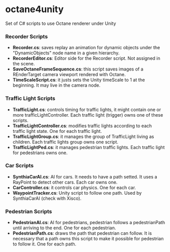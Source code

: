 # octane4unity
Set of C# scripts to use Octane renderer under Unity

### Recorder Scripts ###

+ **Recorder.cs**: saves replay an animation for dynamic objects under the "DynamicObjects" node name in a given hierarchy.
+ **RecorderEditor.cs**: Editor side for the Recorder script. Not assigned in the scene.
+ **SaveOctaneFrameSequence.cs**: this script saves images of a REnderTarget camera viewport rendered with Octane.
+ **TimeScaleScript.cs**: it justs sets the Unity timeScale to 1 at the beginning. It may live in the camera node.

### Traffic Light Scripts ###
+ **TrafficLight.cs**: controls timing for traffic lights, it might contain one or more trafficLightController. Each traffic light (trigger) owns one of these scripts.
+ **TrafficLightController.cs**: modifies traffic lights according to each traffic light state. One for each traffic light.
+ **TrafficLightGroup.cs**: it manages the group of TrafficLight living as children. Each traffic lights group owns one script.
+ **TrafficLightPed.cs**: it manages pedestrian traffic lights. Each traffic light for pedestrians owns one.

### Car Scripts ###
+ **SynthiaCarAI.cs**: AI for cars. It needs to have a path setted. It uses a RayPoint to detect other cars. Each car owns one.
+ **CarController.cs**: it controls car physics. One for each car.
+ **WaypointTracker.cs**: Unity script to follow one path. Used by SynthiaCarAI (check with Xisco).

### Pedestrian Scripts ###
+ **PedestrianAI.cs**: AI for pedestrians, pedestrian follows a pedestrianPath until arriving to the end. One for each pedestrian.
+ **PedestrianPath.cs**: draws the path that pedestrian can follow. It is necessary that a path owns this script to make it possible for pedestrian to follow it. One for each path.
